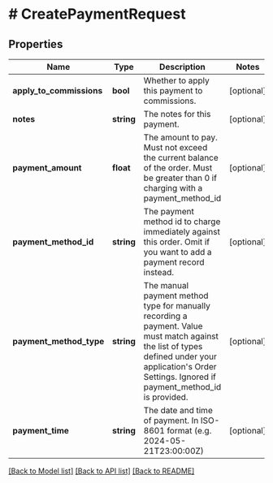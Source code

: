 # # CreatePaymentRequest

## Properties

Name | Type | Description | Notes
------------ | ------------- | ------------- | -------------
**apply_to_commissions** | **bool** | Whether to apply this payment to commissions. | [optional]
**notes** | **string** | The notes for this payment. | [optional]
**payment_amount** | **float** | The amount to pay. Must not exceed the current balance of the order. Must be greater than 0 if charging with a payment_method_id | [optional]
**payment_method_id** | **string** | The payment method id to charge immediately against this order. Omit if you want to add a payment record instead. | [optional]
**payment_method_type** | **string** | The manual payment method type for manually recording a payment. Value must match against the list of types defined under your application&#39;s Order Settings. Ignored if payment_method_id is provided. | [optional]
**payment_time** | **string** | The date and time of payment. In ISO-8601 format (e.g. 2024-05-21T23:00:00Z) | [optional]

[[Back to Model list]](../../README.md#models) [[Back to API list]](../../README.md#endpoints) [[Back to README]](../../README.md)
